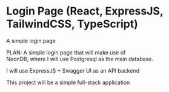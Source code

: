 # Login Page (React, ExpressJS, TailwindCSS, TypeScript)

A simple login page

PLAN:
 A simple login page that will make use of  
 NeonDB, where I will use Postgresql as the main database.

 I will use ExpressJS + Swagger UI as an API backend

 This project will be a simple full-stack application
